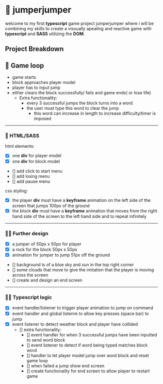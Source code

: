 # 🥋 jumperjumper 
welcome to my first **typescript** game project jumperjumper where i will be combining my skills to create a vissually apealing and reactive game with **typescript** and **SASS** utilizing the **DOM**.


## Project Breakdown

## 🔄 Game loop 

- game starts
- block approaches player model
- player has to input jump
- either clears the block successfully/ fails and game ends( or lose life)
    - Extra functionality:
        - every 3 successful jumps the block turns into a word
        - the user must type this word to clear the jump
            - this word can increase in length to increase difficulty/timer is imposed
---
### 🎨 HTML/SASS 
html elements:
- [x] one **div** for player model
- [x] one **div** for block model
- [] add click to start menu
- [] add losing menu
- [] add pause menu

css styling:
- [x] the player **div** must have a **keyframe** animation on the left side of the screen that jumps 100px of the ground
- [x] the block **div** must have a **keyframe** animation that moves from the right hand side of the screen to the left hand side and to repeat infinitely
---
### 🧑‍🎨 Further design 

- [x] a jumper of 50px x 50px for player
- [x] a rock for the block 50px x 50px
- [x] animation for jumper to jump 51px off the ground
- [] background is of a blue sky and sun in the top right corner
- [] some clouds that move to give the imitation that the player is moving across the 
    screen
- [] create and design an end screen
---
### 👨‍💻 Typescript logic 

- [x] event handler/listener to trigger player animation to jump on command
- [x] event handler and global listenre to allow key presses (space bar) to jump
- [x] event listener to detect weather block and player have collided
    - [] extra functionality:
        - [] event handler for when 3 successful jumps have been inputted to send word block
        - [] event listener to detect if word being typed matches block word
        - [] handler to let player model jump over word block and reset game loop
        - [] when failed a jump show end screen
        - [] create functionality for end screen to allow player to restart game